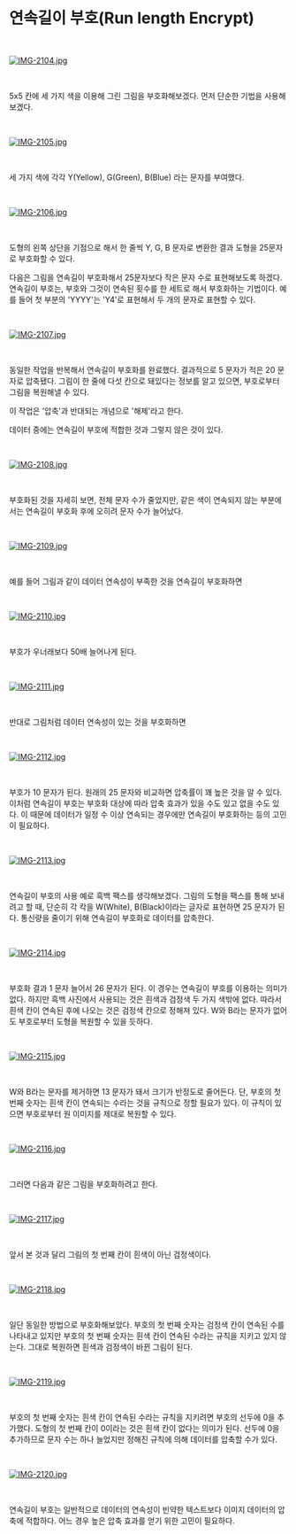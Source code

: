 # 연속길이 부호(Run length Encrypt)

</br>

[![IMG-2104.jpg](https://i.postimg.cc/VLpRgkt2/IMG-2104.jpg)](https://postimg.cc/JG3Z4mPQ)

</br>

5x5 칸에 세 가지 색을 이용해 그린 그림을 부호화해보겠다. 먼저 단순한 기법을 사용해보겠다.

</br>

[![IMG-2105.jpg](https://i.postimg.cc/kX3NRpdd/IMG-2105.jpg)](https://postimg.cc/kDsRkw4j)

</br>

세 가지 색에 각각 Y(Yellow), G(Green), B(Blue) 라는 문자를 부여했다.

</br>

[![IMG-2106.jpg](https://i.postimg.cc/ydGPG15J/IMG-2106.jpg)](https://postimg.cc/62dn2XBw)

</br>

도형의 왼쪽 상단을 기점으로 해서 한 줄씩 Y, G, B 문자로 변환한 결과 도형을 25문자로 부호화할 수 있다.

다음은 그림을 연속길이 부호화해서 25문자보다 작은 문자 수로 표현해보도록 하겠다. 연속길이 부호는, 부호와 그것이 연속된 횟수를 한 세트로 해서 부호화하는 기법이다. 예를 들어 첫 부분의 'YYYY'는 'Y4'로 표현해서 두 개의 문자로 표현할 수 있다.

</br>

[![IMG-2107.jpg](https://i.postimg.cc/280498ZC/IMG-2107.jpg)](https://postimg.cc/XpyGpWLP)

</br>

동일한 작업을 반복해서 연속길이 부호화를 완료했다. 결과적으로 5 문자가 적은 20 문자로 압축됐다. 그림이 한 줄에 다섯 칸으로 돼있다는 정보를 알고 있으면, 부호로부터 그림을 복원해낼 수 있다.

이 작업은 '압축'과 반대되는 개념으로 '해제'라고 한다.

데이터 중에는 연속길이 부호에 적합한 것과 그렇지 않은 것이 있다.

</br>

[![IMG-2108.jpg](https://i.postimg.cc/pVwQnXFT/IMG-2108.jpg)](https://postimg.cc/14KVkSMh)

</br>

부호화된 것을 자세히 보면, 전체 문자 수가 줄었지만, 같은 색이 연속되지 않는 부분에서는 연속길이 부호화 후에 오히려 문자 수가 늘어났다.

</br>

[![IMG-2109.jpg](https://i.postimg.cc/9XbVDzSP/IMG-2109.jpg)](https://postimg.cc/fkV1FWMk)

</br>

예를 들어 그림과 같이 데이터 연속성이 부족한 것을 연속길이 부호화하면

</br>

[![IMG-2110.jpg](https://i.postimg.cc/sXcFG0nf/IMG-2110.jpg)](https://postimg.cc/9Rrgv15s)

</br>

부호가 우너래보다 50배 늘어나게 된다.

</br>

[![IMG-2111.jpg](https://i.postimg.cc/QtSPdKtH/IMG-2111.jpg)](https://postimg.cc/yggnfd0H)

</br>

반대로 그림처럼 데이터 연속성이 있는 것을 부호화하면

</br>

[![IMG-2112.jpg](https://i.postimg.cc/vTcP8PkN/IMG-2112.jpg)](https://postimg.cc/V0P9DFYq)

</br>

부호가 10 문자가 된다. 원래의 25 문자와 비교하면 압축률이 꽤 높은 것을 알 수 있다. 이처럼 연속길이 부호는 부호화 대상에 따라 압축 효과가 있을 수도 있고 없을 수도 있다. 이 때문에 데이터가 일정 수 이상 연속되는 경우에만 연속길이 부호화하는 등의 고민이 필요하다.

</br>

[![IMG-2113.jpg](https://i.postimg.cc/76yGZbc8/IMG-2113.jpg)](https://postimg.cc/JyP4T7MP)

</br>

연속길이 부호의 사용 예로 흑백 팩스를 생각해보겠다. 그림의 도형을 팩스를 통해 보내려고 할 때, 단순히 각 칵을 W(White), B(Black)이라는 글자로 표현하면 25 문자가 된다. 통신량을 줄이기 위해 연속길이 부호화로 데이터를 압축한다.

</br>

[![IMG-2114.jpg](https://i.postimg.cc/s20zTLYn/IMG-2114.jpg)](https://postimg.cc/GBY62qSY)

</br>

부호화 결과 1 문자 늘어서 26 문자가 된다. 이 경우는 연속길이 부호를 이용하는 의미가 없다. 하지만 흑백 사진에서 사용되는 것은 흰색과 검정색 두 가지 색밖에 없다. 따라서 흰색 칸이 연속된 후에 나오는 것은 검정색 칸으로 정해져 있다. W와 B라는 문자가 없어도 부호로부터 도형을 복원할 수 있을 듯하다.

</br>

[![IMG-2115.jpg](https://i.postimg.cc/Vkxp5cFP/IMG-2115.jpg)](https://postimg.cc/gxKNBQ5g)

</br>

W와 B라는 문자를 제거하면 13 문자가 돼서 크기가 반정도로 줄어든다. 단, 부호의 첫 번째 숫자는 흰색 칸이 연속되는 수라는 것을 규칙으로 정할 필요가 있다. 이 규칙이 있으면 부호로부터 원 이미지를 제대로 복원할 수 있다.

</br>

[![IMG-2116.jpg](https://i.postimg.cc/VshRzWR3/IMG-2116.jpg)](https://postimg.cc/kDx8c8Lc)

</br>

그러면 다음과 같은 그림을 부호화하려고 한다.

</br>

[![IMG-2117.jpg](https://i.postimg.cc/sx5qpHf0/IMG-2117.jpg)](https://postimg.cc/p5XsvZFD)

</br>

앞서 본 것과 달리 그림의 첫 번째 칸이 흰색이 아닌 검정색이다.

</br>

[![IMG-2118.jpg](https://i.postimg.cc/4NSV6fMq/IMG-2118.jpg)](https://postimg.cc/w7D1Hp9Q)

</br>

일단 동일한 방법으로 부호화해보았다. 부호의 첫 번째 숫자는 검정색 칸이 연속된 수를 나타내고 있지만 부호의 첫 번째 숫자는 흰색 칸이 연속된 수라는 규칙을 지키고 있지 않는다. 그대로 복원하면 흰색과 검정색이 바뀐 그림이 된다.

</br>

[![IMG-2119.jpg](https://i.postimg.cc/T3vm77dJ/IMG-2119.jpg)](https://postimg.cc/PPKPNM8C)

</br>

부호의 첫 번째 숫자는 흰색 칸이 연속된 수라는 규칙을 지키려면 부호의 선두에 0을 추가했다. 도형의 첫 번째 칸이 0이라는 것은 흰색 칸이 없다는 의미가 된다. 선두에 0을 추가하므로 문자 수는 하나 늘었지만 정해진 규칙에 의해 데이터를 압축할 수가 있다.

</br>

[![IMG-2120.jpg](https://i.postimg.cc/hG67mp5m/IMG-2120.jpg)](https://postimg.cc/rdGmXCcy)

</br>

연속길이 부호는 일반적으로 데이터의 연속성이 빈약한 텍스트보다 이미지 데이터의 압축에 적합하다. 어느 경우 높은 압축 효과를 얻기 위한 고민이 필요하다.